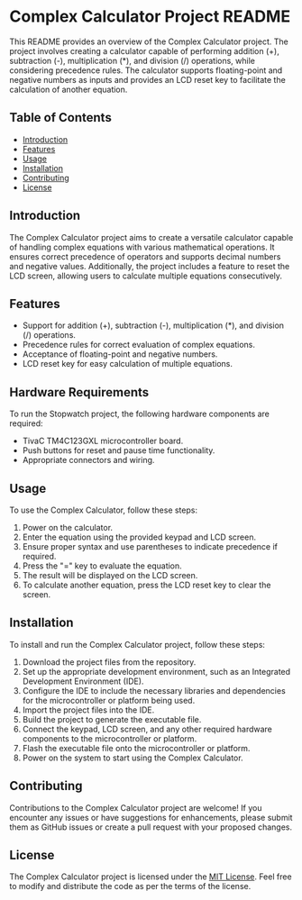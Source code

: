 # Complex Calculator Project README

This README provides an overview of the Complex Calculator project. The project involves creating a calculator capable of performing addition (+), subtraction (-), multiplication (*), and division (/) operations, while considering precedence rules. The calculator supports floating-point and negative numbers as inputs and provides an LCD reset key to facilitate the calculation of another equation.

## Table of Contents

- [Introduction](#introduction)
- [Features](#features)
- [Usage](#usage)
- [Installation](#installation)
- [Contributing](#contributing)
- [License](#license)

## Introduction

The Complex Calculator project aims to create a versatile calculator capable of handling complex equations with various mathematical operations. It ensures correct precedence of operators and supports decimal numbers and negative values. Additionally, the project includes a feature to reset the LCD screen, allowing users to calculate multiple equations consecutively.

## Features

- Support for addition (+), subtraction (-), multiplication (*), and division (/) operations.
- Precedence rules for correct evaluation of complex equations.
- Acceptance of floating-point and negative numbers.
- LCD reset key for easy calculation of multiple equations.

## Hardware Requirements

To run the Stopwatch project, the following hardware components are required:

- TivaC TM4C123GXL microcontroller board.
- Push buttons for reset and pause time functionality.
- Appropriate connectors and wiring.

  
## Usage

To use the Complex Calculator, follow these steps:

1. Power on the calculator.
2. Enter the equation using the provided keypad and LCD screen.
3. Ensure proper syntax and use parentheses to indicate precedence if required.
4. Press the "=" key to evaluate the equation.
5. The result will be displayed on the LCD screen.
6. To calculate another equation, press the LCD reset key to clear the screen.

## Installation

To install and run the Complex Calculator project, follow these steps:

1. Download the project files from the repository.
2. Set up the appropriate development environment, such as an Integrated Development Environment (IDE).
3. Configure the IDE to include the necessary libraries and dependencies for the microcontroller or platform being used.
4. Import the project files into the IDE.
5. Build the project to generate the executable file.
6. Connect the keypad, LCD screen, and any other required hardware components to the microcontroller or platform.
7. Flash the executable file onto the microcontroller or platform.
8. Power on the system to start using the Complex Calculator.

## Contributing

Contributions to the Complex Calculator project are welcome! If you encounter any issues or have suggestions for enhancements, please submit them as GitHub issues or create a pull request with your proposed changes.

## License

The Complex Calculator project is licensed under the [MIT License](LICENSE). Feel free to modify and distribute the code as per the terms of the license.

